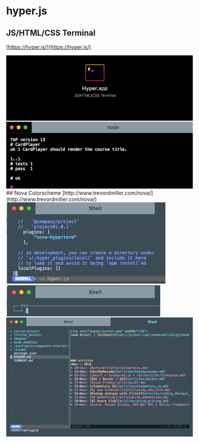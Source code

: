 # hyper.js

## JS/HTML/CSS Terminal

[https://hyper.is/](https://hyper.is/)

<img src="../images/hyperjs.png" width="">

<img src="../images/shotgun_w_Eric_Elliott_eps_1.png" width="">
## Nova Colorscheme 
[http://www.trevordmiller.com/nova/](http://www.trevordmiller.com/nova/)


<img src="../images/nova_hyperterm.png" width="">
<img src="../images/nova_home.png" width="">
<img src="../images/nova_nerd.png" width="">
